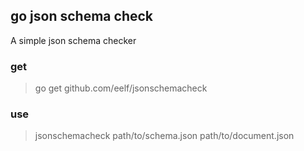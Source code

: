 ## go json schema check ##
A simple json schema checker

### get ###
> go get github.com/eelf/jsonschemacheck

### use ###
> jsonschemacheck path/to/schema.json path/to/document.json
